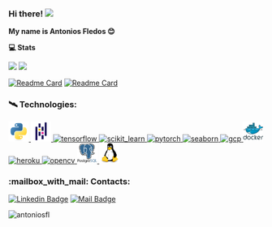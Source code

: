 ### Hi there! <img src="https://raw.githubusercontent.com/MartinHeinz/MartinHeinz/master/wave.gif" width="30px">
**My name is Antonios Fledos 😊**
<!--
**AntoniosFl/AntoniosFl** is a ✨ _special_ ✨ repository because its `README.md` (this file) appears on your GitHub profile.

Here are some ideas to get you started:

- 🔭 I’m currently working on ...
- 🌱 I’m currently learning ...
- 👯 I’m looking to collaborate on ...
- 🤔 I’m looking for help with ...
- 💬 Ask me about ...
- 📫 How to reach me: ...
- 😄 Pronouns: ...
- ⚡ Fun fact: ...
-->

<!-- GitHub stats -->
<b>💻 Stats</b>

<p align = "left">
  <img src = "https://github-readme-stats.vercel.app/api?username=AntoniosFl&count_private=true&show_icons=true&theme=ayu-mirage&hide_border=false&text_color=bcbcbc" width = 400>
  <img src = "https://github-readme-streak-stats.herokuapp.com?user=AntoniosFl&theme=ayu-mirage&hide_border=false&text_color=d8dee9" width = 400>
 </p>
 
<!-- Repo Cards -->
[![Readme Card](https://github-readme-stats.vercel.app/api/pin/?username=AntoniosFl&repo=myprojects&theme=ayu-mirage&text_color=d8dee9)](https://github.com/AntoniosFl/myprojects)
[![Readme Card](https://github-readme-stats.vercel.app/api/pin/?username=AntoniosFl&repo=wth_actors_name&theme=ayu-mirage&text_color=d8dee9)](https://github.com/AntoniosFl/wth_actors_name)

<!-- Technologies -->
<h3 align="left">🛰️ Technologies:</h3>
<p align="left">
<a href="https://www.python.org" target="_blank" rel="noreferrer"> <img src="https://raw.githubusercontent.com/devicons/devicon/master/icons/python/python-original.svg" alt="python" width="40" height="40"/> </a> 
<a href="https://pandas.pydata.org/" target="_blank" rel="noreferrer"> <img src="https://raw.githubusercontent.com/devicons/devicon/2ae2a900d2f041da66e950e4d48052658d850630/icons/pandas/pandas-original.svg" alt="pandas" width="40" height="40"/> </a> 
<a href="https://www.tensorflow.org" target="_blank" rel="noreferrer"> <img src="https://www.vectorlogo.zone/logos/tensorflow/tensorflow-icon.svg" alt="tensorflow" width="40" height="40"/> </a>
<a href="https://scikit-learn.org/" target="_blank" rel="noreferrer"> <img src="https://upload.wikimedia.org/wikipedia/commons/0/05/Scikit_learn_logo_small.svg" alt="scikit_learn" width="40" height="40"/> </a> 
<a href="https://pytorch.org/" target="_blank" rel="noreferrer"> <img src="https://www.vectorlogo.zone/logos/pytorch/pytorch-icon.svg" alt="pytorch" width="40" height="40"/> </a> 
<a href="https://seaborn.pydata.org/" target="_blank" rel="noreferrer"> <img src="https://seaborn.pydata.org/_images/logo-mark-lightbg.svg" alt="seaborn" width="40" height="40"/> </a> 
<a href="https://cloud.google.com" target="_blank" rel="noreferrer"> <img src="https://www.vectorlogo.zone/logos/google_cloud/google_cloud-icon.svg" alt="gcp" width="40" height="40"/> </a> 
<a href="https://www.docker.com/" target="_blank" rel="noreferrer"> <img src="https://raw.githubusercontent.com/devicons/devicon/master/icons/docker/docker-original-wordmark.svg" alt="docker" width="40" height="40"/> </a> 
<a href="https://heroku.com" target="_blank" rel="noreferrer"> <img src="https://www.vectorlogo.zone/logos/heroku/heroku-icon.svg" alt="heroku" width="40" height="40"/> </a> 
<a href="https://opencv.org/" target="_blank" rel="noreferrer"> <img src="https://www.vectorlogo.zone/logos/opencv/opencv-icon.svg" alt="opencv" width="40" height="40"/> </a> 
<a href="https://www.postgresql.org" target="_blank" rel="noreferrer"> <img src="https://raw.githubusercontent.com/devicons/devicon/master/icons/postgresql/postgresql-original-wordmark.svg" alt="postgresql" width="40" height="40"/> </a> 
 <a href="https://www.linux.org/" target="_blank" rel="noreferrer"> <img src="https://raw.githubusercontent.com/devicons/devicon/master/icons/linux/linux-original.svg" alt="linux" width="40" height="40"/> </a> 
 </p>

<!-- Contacts -->
<h3 align="left">:mailbox_with_mail: Contacts:</h3>

[![Linkedin Badge](https://img.shields.io/badge/linkedin-%230077B5.svg?&style=for-the-badge&logo=linkedin&logoColor=white)](https://www.linkedin.com/in/antoniosfledos)
[![Mail Badge](https://img.shields.io/badge/email-c14438?style=for-the-badge&logo=Gmail&logoColor=white&link=mailto:ant.fledos@gmail.com)](mailto:ant.fledos@gmail.com)

<!-- Counter -->
<p align="left"> <img src="https://komarev.com/ghpvc/?username=antoniosfl&label=Profile%20views&color=0e75b6&style=flat" alt="antoniosfl" /> </p>

<!-- Contacts Alternative -->
<!-- <p align="left">
<a href="https://linkedin.com/in/antoniosfledos" target="blank"><img align="center" src="https://raw.githubusercontent.com/rahuldkjain/github-profile-readme-generator/master/src/images/icons/Social/linked-in-alt.svg" alt="antoniosfledos" height="30" width="40" /></a>
<a href="https://kaggle.com/antonios fl." target="blank"><img align="center" src="https://raw.githubusercontent.com/rahuldkjain/github-profile-readme-generator/master/src/images/icons/Social/kaggle.svg" alt="antonios fl." height="30" width="40" /></a>
<a href="https://www.hackerrank.com/afledos" target="blank"><img align="center" src="https://raw.githubusercontent.com/rahuldkjain/github-profile-readme-generator/master/src/images/icons/Social/hackerrank.svg" alt="afledos" height="30" width="40" /></a>
</p> -->
